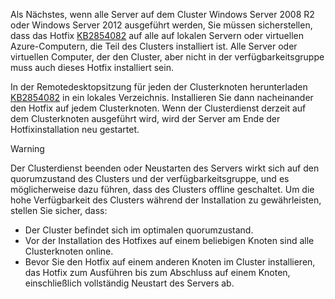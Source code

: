 Als Nächstes, wenn alle Server auf dem Cluster Windows Server 2008 R2 oder Windows Server 2012 ausgeführt werden, Sie müssen sicherstellen, dass das Hotfix [KB2854082](http://support.microsoft.com/kb/2854082) auf alle auf lokalen Servern oder virtuellen Azure-Computern, die Teil des Clusters installiert ist. Alle Server oder virtuellen Computer, der den Cluster, aber nicht in der verfügbarkeitsgruppe muss auch dieses Hotfix installiert sein.

In der Remotedesktopsitzung für jeden der Clusterknoten herunterladen [KB2854082](http://support.microsoft.com/kb/2854082) in ein lokales Verzeichnis. Installieren Sie dann nacheinander den Hotfix auf jedem Clusterknoten. Wenn der Clusterdienst derzeit auf dem Clusterknoten ausgeführt wird, wird der Server am Ende der Hotfixinstallation neu gestartet.

> [!WARNING]
> Der Clusterdienst beenden oder Neustarten des Servers wirkt sich auf den quorumzustand des Clusters und der verfügbarkeitsgruppe, und es möglicherweise dazu führen, dass des Clusters offline geschaltet. Um die hohe Verfügbarkeit des Clusters während der Installation zu gewährleisten, stellen Sie sicher, dass:
> 
> * Der Cluster befindet sich im optimalen quorumzustand. 
> * Vor der Installation des Hotfixes auf einem beliebigen Knoten sind alle Clusterknoten online.
> * Bevor Sie den Hotfix auf einem anderen Knoten im Cluster installieren, das Hotfix zum Ausführen bis zum Abschluss auf einem Knoten, einschließlich vollständig Neustart des Servers ab.
> 
> 

